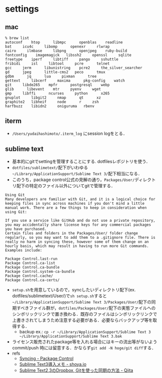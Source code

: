 # settings

## mac
```
% brew list
autoconf    htop      libmpc      openblas    readline
bat     icu4c     libomp      openexr     rlwrap
cairo     ilmbase     libpng      openjpeg    ruby-build
fontconfig    imagemagick   libssh2     openssl     sqlite
freetype    iperf     libtiff     pango     sshuttle
fribidi     isl     libtool     pcre      telnet
gcc     jerm      libunistring    pcre2     the_silver_searcher
gd      jpeg      little-cms2   peco      tmux
gdbm      jq      lua     pixman      tree
gettext     libcerf     maxima      pkg-config    watch
git     libde265    mpfr      postgresql    webp
glib      libevent    mtr     pyenv     wget
gmp     libffi      ncurses     python      x265
gnuplot     libgit2     nmap      qt      xz
graphite2   libheif     node      r     zsh
harfbuzz    libidn2     oniguruma   rbenv
```

## iterm
- `/Users/yudaihashimoto/.iterm_log` にsession logをとる．

## sublime text
- 基本的にgitでsettingを管理することにする. dotfilesレポジトリを使う．
- `dotfiles/sublimetext/`配下がいわゆる`~/Library/ApplicationSupport/Sublime Text 3/`配下相当になる．
- このうち，package control公式の見解の通り，`Packages/User/`ディレクトリ配下の特定のファイル以外についてgitで管理する．
```
Using Git
Many developers are familiar with Git, and it is a logical choice for keeping files in sync across machines if you don't mind a little manual work. There are a few things to keep in consideration when using Git:

If you use a service like GitHub and do not use a private repository, you may accidentally share license keys for any commercial packages you have purchased.
Certain files and folders in the Packages/User/ folder change regularly, so you may want to add them to a .gitignore file. There is really no harm in syncing these, however some of them change on an hourly basis, which may result in having to run more Git commands. Examples include:

Package Control.last-run
Package Control.ca-list
Package Control.ca-bundle
Package Control.system-ca-bundle
Package Control.cache/
Package Control.ca-certs/
```
- `setup.sh`を用意しているので，syncしたいディレクトリ配下(ex. dotfiles/sublimetext/User/)で`sh setup.sh`すると`~/Library/ApplicationSupport/Sublime Text 3/Packages/User/`配下の同期すべきファイル群が，`dotfiles/Packages/User/`配下の実態ファイルへのシンボリックリンクで置き換わる．既存のファイルはシンボリックリンクで上書きされてしまうため注意する必要がある．必要ならバックアップ等を取得する．
  - backup ex.: `cp -r ~/Library/ApplicationSupport/Sublime Text 3 ~/Library/ApplicationSupport/Sublime Text 3.bak`
- ライセンス販売されたpackage等を入れる場合にはキーの流出等がないようcommit/push 時には留意する．かならず`git add -N hoge/git diff`する．
- refs
  - [Syncing - Package Control](https://packagecontrol.io/docs/syncing)
  - [Sublime Text3導入メモ - shoya\.io](https://shoya.io/ja/posts/hello-sublime/)
  - [Sublime Text2,3のDropbox, Gitを使った同期の方法 - Qiita](https://qiita.com/matsu_chara/items/b58564bba37e81637057)
